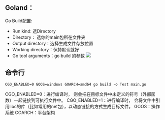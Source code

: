 ## Goland：
Go Build配置:
- Run kind: 选Directory
- Directory： 选你的main包所在文件夹
- Output directory：选择生成文件存放位置
- Working directory：保持默认就好
- Go tool arguments：go build 的参数
![](https://github.com/user-error-404/Develop/blob/main/Go/img/Goland生成可执行文件.png)

## 命令行
```shell
CGO_ENABLED=0 GOOS=windows GOARCH=amd64 go build -o Test main.go
```
CGO_ENABLED=0：进行编译时， 则会把在目标文件中未定义的符号（外部函数）一起链接到可执行文件中。
CGO_ENABLED=1：进行编译时， 会将文件中引用libc的库（比如常用的net包），以动态链接的方式生成目标文件。
GOOS：操作系统
COARCH：平台架构
